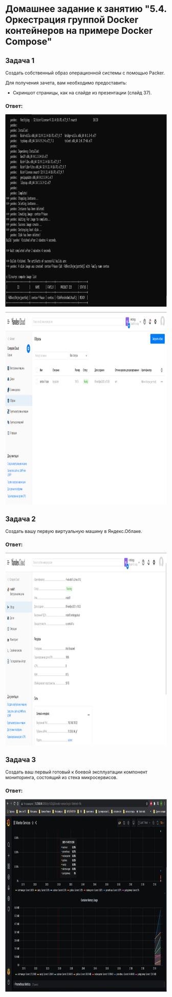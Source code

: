 # Домашнее задание к занятию "5.4. Оркестрация группой Docker контейнеров на примере Docker Compose"

## Задача 1

Создать собственный образ операционной системы с помощью Packer.

Для получения зачета, вам необходимо предоставить:
- Скриншот страницы, как на слайде из презентации (слайд 37).

### Ответ:
<p align="center">
  <img width="1200" height="600" src="./screenshots/terminal_image_packer.png">
</p>
<p align="center">
  <img width="1200" height="600" src="./screenshots/yc_image_packer.png">
</p>

## Задача 2

Создать вашу первую виртуальную машину в Яндекс.Облаке.

### Ответ:

<p align="center">
  <img width="1200" height="600" src="./screenshots/virt_terraform.png">
</p>

## Задача 3

Создать ваш первый готовый к боевой эксплуатации компонент мониторинга, состоящий из стека микросервисов.


### Ответ:
<p align="center">
  <img width="1200" height="600" src="./screenshots/grafana.png">
</p>

